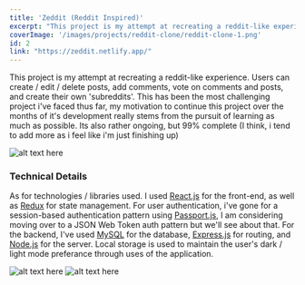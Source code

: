 ```yaml
---
title: 'Zeddit (Reddit Inspired)'
excerpt: "This project is my attempt at recreating a reddit-like experience. Users can create / edit / delete posts, add comments, vote on comments and posts, and create their own 'subreddits'."
coverImage: '/images/projects/reddit-clone/reddit-clone-1.png'
id: 2
link: "https://zeddit.netlify.app/"
---
```


<p>This project is my attempt at recreating a reddit-like experience. Users can create / edit / delete posts, add comments, vote on comments and posts, and create their own 'subreddits'. This has been the most challenging project i've faced thus far, my motivation to continue this project over the months of it's development really stems from the pursuit of learning as much as possible. Its also rather ongoing, but 99% complete (I think, i tend to add more as i feel like i'm just finishing up)</p>

![alt text here](/images/projects/reddit-clone/reddit-clone-1.png)

### Technical Details

As for technologies / libraries used. I used [React.js](https://reactjs.org/) for the front-end, as well as [Redux](https://redux.js.org/) for state management. For user authentication, i've gone for a session-based authentication pattern using [Passport.js](http://www.passportjs.org/), I am considering moving over to a JSON Web Token auth pattern but we'll see about that. For the backend, I've used [MySQL](https://www.mysql.com/) for the database, [Express.js](https://expressjs.com/) for routing, and [Node.js](https://nodejs.org/en/) for the server. Local storage is used to maintain the user's dark / light mode preferance through uses of the application.

![alt text here](/images/projects/reddit-clone/reddit-clone-2.png)
![alt text here](/images/projects/reddit-clone/reddit-clone-3.png)